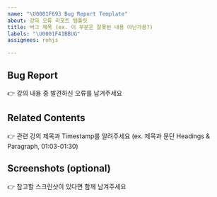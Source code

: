 ```yaml
---
name: "\U0001F693 Bug Report Template"
about: 강의 오류 리포트 템플릿
title: 버그 제목 (ex. 이 부분은 잘못된 내용 아닌가용?)
labels: "\U0001F41BBUG"
assignees: rohjs

---
```


## Bug Report

👉 강의 내용 중 발견하신 오류를 남겨주세요

## Related Contents

👉 관련 강의 제목과 Timestamp를 알려주세요 (ex. 제목과 문단 Headings & Paragraph, 01:03-01:30)

## Screenshots (optional)

👉 참고할 스크린샷이 있다면 함께 남겨주세요
